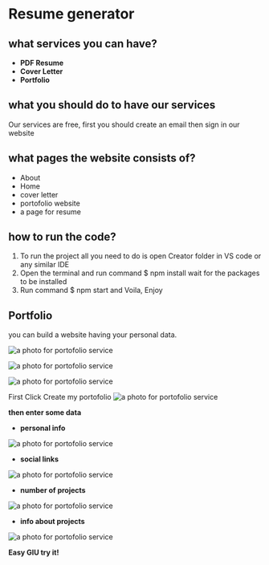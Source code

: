 # Resume generator 
## what services you can have?
- **PDF Resume**
- **Cover Letter**
- **Portfolio**
## what you should do to have our services
Our services are free, first you should create an email then sign in our website 
## what pages the website consists of?
- About
- Home
- cover letter
- portofolio website
- a page for resume
## how to run the code?
1. To run the project all you need to do is open Creator folder in VS code or any similar IDE
2. Open the terminal and run command $ npm install wait for the packages to be installed
3. Run command $ npm start and Voila, Enjoy

## Portfolio
you can build a website having your personal data.

![a photo for portofolio service](imgs/portofolio.png)

![a photo for portofolio service](imgs/Screenshot%202023-09-10%20214628.png)

![a photo for portofolio service](imgs/Screenshot%202023-09-10%20214612.png)

First Click Create my portofolio 
![a photo for portofolio service](imgs/Screenshot%202023-09-10%20214257.png)

**then enter some data**

- **personal info** 

![a photo for portofolio service](imgs/Screenshot%202023-09-10%20214316.png)

- **social links** 

![a photo for portofolio service](imgs/Screenshot%202023-09-10%20214413.png)

- **number of projects** 

![a photo for portofolio service](imgs/Screenshot%202023-09-10%20214450.png)

- **info about projects** 

![a photo for portofolio service](imgs/Screenshot%202023-09-10%20214503.png)

**Easy GIU try it!**


